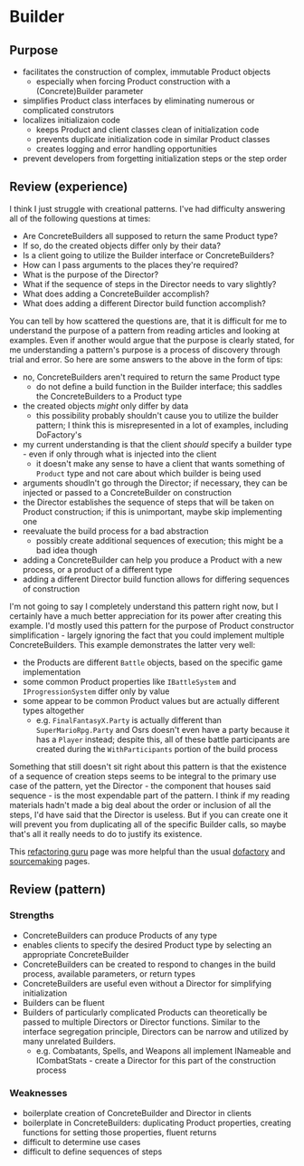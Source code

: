 ﻿# Builder

## Purpose

* facilitates the construction of complex, immutable Product objects
    * especially when forcing Product construction with a (Concrete)Builder parameter
* simplifies Product class interfaces by eliminating numerous or complicated construtors
* localizes initializaion code
    * keeps Product and client classes clean of initialization code
    * prevents duplicate initialization code in similar Product classes
    * creates logging and error handling opportunities
* prevent developers from forgetting initialization steps or the step order

## Review (experience)

I think I just struggle with creational patterns.
I've had difficulty answering all of the following questions at times:

* Are ConcreteBuilders all supposed to return the same Product type?
* If so, do the created objects differ only by their data?
* Is a client going to utilize the Builder interface or ConcreteBuilders?
* How can I pass arguments to the places they're required?
* What is the purpose of the Director?
* What if the sequence of steps in the Director needs to vary slightly?
* What does adding a ConcreteBuilder accomplish?
* What does adding a different Director build function accomplish?

You can tell by how scattered the questions are, that it is difficult for me to understand the purpose of a pattern from reading articles and looking at examples.
Even if another would argue that the purpose is clearly stated, for me understanding a pattern's purpose is a process of discovery through trial and error.
So here are some answers to the above in the form of tips:

* no, ConcreteBuilders aren't required to return the same Product type
    * do not define a build function in the Builder interface; this saddles the ConcreteBuilders to a Product type
* the created objects *might* only differ by data
    * this possibility probably shouldn't cause you to utilize the builder pattern; I think this is misrepresented in a lot of examples, including DoFactory's
* my current understanding is that the client *should* specify a builder type - even if only through what is injected into the client
    * it doesn't make any sense to have a client that wants something of `Product` type and not care about which builder is being used
* arguments shoudln't go through the Director; if necessary, they can be injected or passed to a ConcreteBuilder on construction
* the Director establishes the sequence of steps that will be taken on Product construction; if this is unimportant, maybe skip implementing one
* reevaluate the build process for a bad abstraction
    * possibly create additional sequences of execution; this might be a bad idea though
* adding a ConcreteBuilder can help you produce a Product with a new process, or a product of a different type
* adding a different Director build function allows for differing sequences of construction

I'm not going to say I completely understand this pattern right now, but I certainly have a much better appreciation for its power after creating this example.
I'd mostly used this pattern for the purpose of Product constructor simplification - largely ignoring the fact that you could implement multiple ConcreteBuilders.
This example demonstrates the latter very well:

* the Products are different `Battle` objects, based on the specific game implementation
* some common Product properties like `IBattleSystem` and `IProgressionSystem` differ only by value
* some appear to be common Product values but are actually different types altogether
    * e.g. `FinalFantasyX.Party` is actually different than `SuperMarioRpg.Party` and Osrs doesn't even have a party because it has a `Player` instead; despite this, all of these battle participants are created during the `WithParticipants` portion of the build process

Something that still doesn't sit right about this pattern is that the existence of a sequence of creation steps seems to be integral to the primary use case of the pattern, yet the Director - the component that houses said sequence - is the most expendable part of the pattern.
I think if my reading materials hadn't made a big deal about the order or inclusion of all the steps, I'd have said that the Director is useless.
But if you can create one it will prevent you from duplicating all of the specific Builder calls, so maybe that's all it really needs to do to justify its existence.

This [refactoring guru](https://refactoring.guru/design-patterns/builder) page was more helpful than the usual [dofactory](https://www.dofactory.com/net/builder-design-pattern) and [sourcemaking](https://sourcemaking.com/design_patterns/builder) pages.

## Review (pattern)

### Strengths

* ConcreteBuilders can produce Products of any type
* enables clients to specify the desired Product type by selecting an appropriate ConcreteBuilder
* ConcreteBuilders can be created to respond to changes in the build process, available parameters, or return types
* ConcreteBuilders are useful even without a Director for simplifying initialization
* Builders can be fluent
* Builders of particularly complicated Products can theoretically be passed to multiple Directors or Director functions. Similar to the interface segregation principle, Directors can be narrow and utilized by many unrelated Builders.
    * e.g. Combatants, Spells, and Weapons all implement INameable and ICombatStats - create a Director for this part of the construction process

### Weaknesses

* boilerplate creation of ConcreteBuilder and Director in clients
* boilerplate in ConcreteBuilders: duplicating Product properties, creating functions for setting those properties, fluent returns
* difficult to determine use cases
* difficult to define sequences of steps
